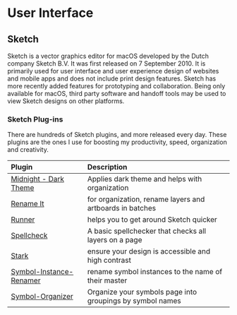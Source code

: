 # User Interface

## Sketch

Sketch is a vector graphics editor for macOS developed by the Dutch company Sketch B.V. It was first released on 7 September 2010. It is primarily used for user interface and user experience design of websites and mobile apps and does not include print design features. Sketch has more recently added features for prototyping and collaboration. Being only available for macOS, third party software and handoff tools may be used to view Sketch designs on other platforms.

### Sketch Plug-ins

There are hundreds of Sketch plugins, and more released every day. These plugins are the ones I use for boosting my productivity, speed, organization and creativity.

| Plugin | Description |
| :--- | :--- |
| [Midnight - Dark Theme](https://midnightsketch.com/) | Applies dark theme and helps with organization |
| [Rename It](https://github.com/rodi01/RenameIt) | for organization, rename layers and artboards in batches |
| [Runner](https://sketchrunner.com/) | helps you to get around Sketch quicker |
| [Spellcheck](https://github.com/Tallwave/sketch-spellcheck-all-layers) | A basic spellchecker that checks all layers on a page |
| [Stark](https://github.com/stark-contrast/stark-sketch-plugin) | ensure your design is accessible and high contrast |
| [Symbol-Instance-Renamer](https://github.com/sonburn/symbol-instance-renamer) | rename symbol instances to the name of their master |
| [Symbol-Organizer](https://github.com/sonburn/symbol-organizer) | Organize your symbols page into groupings by symbol names |

